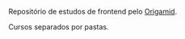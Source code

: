 Repositório de estudos de frontend pelo [Origamid](https://www.origamid.com/).

Cursos separados por pastas.
